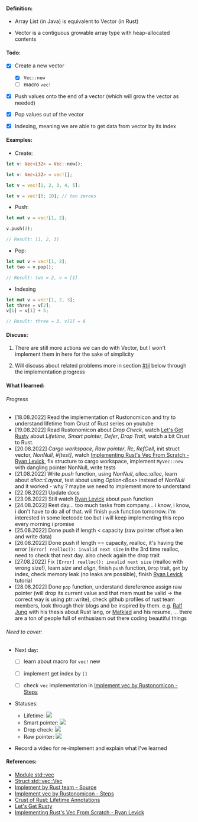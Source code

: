 #### Definition:

- Array List (in Java) is equivalent to Vector (in Rust)

- Vector is a contiguous growable array type with heap-allocated contents 


#### Todo:

- [x] Create a new vector
  - [x] `Vec::new`
  - [ ] macro `vec!`  

- [x] Push values onto the end of a vector (which will grow the vector as needed)

- [x] Pop values out of the vector 

- [x] Indexing, meaning we are able to get data from vector by its index


#### Examples:

- Create: 
```rust
let v: Vec<i32> = Vec::new();
```

```rust
let v: Vec<i32> = vec![];

let v = vec![1, 2, 3, 4, 5];

let v = vec![0; 10]; // ten zeroes
```

- Push:
```rust
let mut v = vec![1, 2];

v.push(3);

// Result: [1, 2, 3]
```

- Pop:
```rust
let mut v = vec![1, 2];
let two = v.pop();

// Result: two = 2, v = [1]
```

- Indexing
```rust
let mut v = vec![1, 2, 3];
let three = v[2];
v[1] = v[1] + 5;

// Result: three = 3, v[1] = 6
```

#### Discuss:
1. There are still more actions we can do with Vector, but I won't implement them in here for the sake of simplicity

2. Will discuss about related problems more in section [#til](#what-i-learned) below through the implementation progress


#### What I learned:

###### Progress
- [18.08.2022] Read the implementation of Rustonomicon and try to understand lifetime from Crust of Rust series on youtube
- [19.08.2022] Read Rustonomicon about *Drop Check*, watch [Let's Get Rusty](https://www.youtube.com/c/LetsGetRusty) about *Lifetime*, *Smart pointer*, *Defer*, *Drop Trait*, watch a bit Crust to Rust.
- [20.08.2022] *Cargo workspace*, *Raw pointer*, *Rc*, *RefCell*, init struct vector, *NonNull*, *#[test]*, watch [Implementing Rust's Vec From Scratch - Ryan Levick](https://youtu.be/3OL95gZgPWA), fix structure to cargo workspace, implement `MyVec::new` with dangling pointer NonNull, write tests
- [21.08.2022] Write *push* function, using *NonNull<T>*, *alloc::alloc*, learn about *alloc::Layout*, test about using *Option<Box<T>>* instead of *NonNull<T>* and it worked - why ? maybe we need to implement more to understand
- [22.08.2022] Update docs
- [23.08.2022] Still watch [Ryan Levick](https://youtu.be/3OL95gZgPWA) about `push` function
- [24.08.2022] Rest day... too much tasks from company... i know, i know, i don't have to do all of that. will finish `push` function tomorrow. i'm interested in some leetcode too but i will keep implementing this repo every morning i promise
- [25.08.2022] Done push if length < capacity (raw pointer offset a len and write data)
- [26.08.2022] Done push if length == capacity, realloc, it's having the error `[Error] realloc(): invalid next size` in the 3rd time realloc, need to check that next day. also check again the drop trait
- [27.08.2022] Fix `[Error] realloc(): invalid next size` (realloc with wrong size!), learn *size* and *align*, finish `push` function, `Drop` trait, `get` by index, check memory leak (no leaks are possible), finish [Ryan Levick](https://youtu.be/3OL95gZgPWA) tutorial
- [28.08.2022] Done `pop` function, understand dereference assign raw pointer (will drop its current value and that mem must be valid -> the correct way is using ptr::write), check github profiles of rust team members, look through their blogs and be inspired by them. e.g. [Ralf Jung](https://research.ralfj.de/) with his thesis about Rust lang, or [Matklad](https://matklad.github.io/resume/) and his resume, ... there are a ton of people full of enthusiasm out there coding beautiful things


###### Need to cover:

- Next day:  
  - [ ] learn about macro for `vec!` new
  - [ ] implement get index by `[]`
  - [ ] check `vec` implementation in [Implement vec by Rustonomicon - Steps](https://doc.rust-lang.org/nomicon/vec/vec.html)


- Statuses:
  - Lifetime:  ![](https://progress-bar.dev/80)
  - Smart pointer:  ![](https://progress-bar.dev/60)
  - Drop check: ![](https://progress-bar.dev/01)
  - Raw pointer: ![](https://progress-bar.dev/75)

- Record a video for re-implement and explain what I've learned

#### References:
- [Module std::vec](https://doc.rust-lang.org/std/vec/index.html)  
- [Struct std::vec::Vec](https://doc.rust-lang.org/std/vec/struct.Vec.html)
- [Implement by Rust team - Source](https://doc.rust-lang.org/src/alloc/vec/mod.rs.html)
- [Implement vec by Rustonomicon - Steps](https://doc.rust-lang.org/nomicon/vec/vec.html)
- [Crust of Rust: Lifetime Annotations](https://www.youtube.com/watch?v=rAl-9HwD858)
- [Let's Get Rusty](https://www.youtube.com/c/LetsGetRusty)
- [Implementing Rust's Vec From Scratch - Ryan Levick](https://youtu.be/3OL95gZgPWA)
